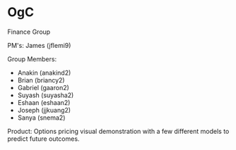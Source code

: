 # OgC
Finance Group

PM's:
James (jflemi9)

Group Members:
* Anakin (anakind2)
* Brian (briancy2)
* Gabriel (gaaron2)
* Suyash (suyasha2)
* Eshaan (eshaan2)
* Joseph (jjkuang2)
* Sanya (snema2)

Product:
Options pricing visual demonstration with a few different models to predict future outcomes.
